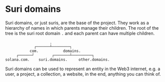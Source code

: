 # Suri domains

Suri domains, or just suris, are the base of the project. They work as a hierarchy of names in which parents manage
their children. The root of the tree is the suri root domain `.` and each parent can have multiple children.

```:no-line-numbers
                    .
             ┌──────┴────────┐
           com.           domains.
     ┌──────┘        ┌───────┴─────────┐
solana.com.    suri.domains.     other.domains.
```

Suri domains can be used to represent an entity in the Web3 internet, e.g. a user, a project, a collection, a website,
in the end, anything you can think of.